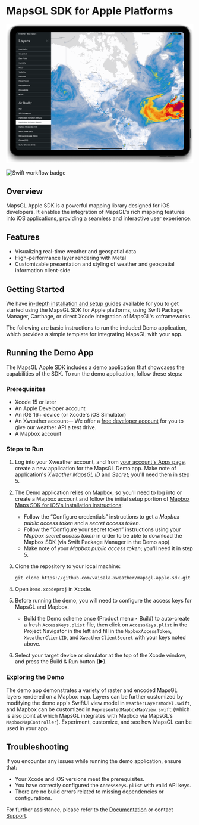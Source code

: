 # MapsGL SDK for Apple Platforms

<img src="images/MapsGL-iPad-PM10-layer.png" alt="MapsGL Screenshot"/>

![Swift workflow badge](https://github.com/vaisala-xweather/mapsgl-apple-sdk/actions/workflows/xcodebuild-Demo.yml/badge.svg)

## Overview

MapsGL Apple SDK is a powerful mapping library designed for iOS developers. It enables the integration of MapsGL's rich mapping features into iOS applications, providing a seamless and interactive user experience.

## Features

- Visualizing real-time weather and geospatial data
- High-performance layer rendering with Metal
- Customizable presentation and styling of weather and geospatial information client-side

## Getting Started

We have [in-depth installation and setup guides](http://www.xweather.com/docs/mapsgl-apple-sdk) available for you to get started using the MapsGL SDK for Apple platforms, using Swift Package Manager, Carthage, or direct Xcode integration of MapsGL's xcframeworks.

The following are basic instructions to run the included Demo application, which provides a simple template for integrating MapsGL with your app.

## Running the Demo App

The MapsGL Apple SDK includes a demo application that showcases the capabilities of the SDK. To run the demo application, follow these steps:

### Prerequisites

- Xcode 15 or later
- An Apple Developer account
- An iOS 16+ device (or Xcode's iOS Simulator)
- An Xweather account— We offer a [free developer account](https://www.aerisweather.com/signup/developer/) for you to give our weather API a test drive.
- A Mapbox account

### Steps to Run

1. Log into your Xweather account, and from [your account's Apps page](https://account.aerisweather.com/account/apps), create a new application for the MapsGL Demo app.  Make note of application's *Xweather MapsGL ID* and *Secret*; you'll need them in step 5.

2. The Demo application relies on Mapbox, so you'll need to log into or create a Mapbox account and follow the initial setup portion of [Mapbox Maps SDK for iOS's Installation instructions](https://docs.mapbox.com/ios/maps/guides/install/):
	- Follow the “Configure credentials” instructions to get a *Mapbox public access token* and a *secret access token*.
	- Follow the “Configure your secret token” instructions using your *Mapbox secret access token* in order to be able to download the Mapbox SDK (via Swift Package Manager in the Demo app).
	- Make note of your *Mapbox public access token*; you'll need it in step 5.

3. Clone the repository to your local machine:  
	```
	git clone https://github.com/vaisala-xweather/mapsgl-apple-sdk.git
	```

4. Open `Demo.xcodeproj` in Xcode.

5. Before running the demo, you will need to configure the access keys for MapsGL and Mapbox.
	  - Build the Demo scheme once (Product menu ‣ Build) to auto-create a fresh `AccessKeys.plist` file, then click on `AccessKeys.plist` in the Project Navigator in the left and fill in the `MapboxAccessToken`, `XweatherClientID`, and `XweatherClientSecret` with your keys noted above.

6. Select your target device or simulator at the top of the Xcode window, and press the Build & Run button (▶).

### Exploring the Demo

The demo app demonstrates a variety of raster and encoded MapsGL layers rendered on a Mapbox map.  Layers can be further customized by modifying the demo app's SwiftUI view model in `WeatherLayersModel.swift`, and Mapbox can be customized in `RepresentedMapboxMapView.swift` (which is also point at which MapsGL integrates with Mapbox via MapsGL's `MapboxMapController`).  Experiment, customize, and see how MapsGL can be used in your app.

## Troubleshooting
If you encounter any issues while running the demo application, ensure that:

- Your Xcode and iOS versions meet the prerequisites.
- You have correctly configured the `AccessKeys.plist` with valid API keys.
- There are no build errors related to missing dependencies or configurations.

For further assistance, please refer to the [Documentation](http://www.xweather.com/docs/mapsgl-apple-sdk) or contact [Support](https://www.xweather.com/support).
